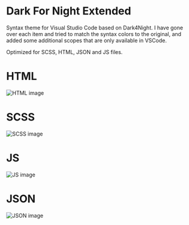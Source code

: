 # Dark For Night Extended

Syntax theme for Visual Studio Code based on Dark4Night. I have gone over each item and tried to match the syntax colors to the original, and added some additional scopes that are only available in VSCode.

Optimized for SCSS, HTML, JSON and JS files.

# HTML
![HTML image](https://cdn.glitch.com/4ce6e20b-ed61-47cc-a130-647126c29d9d%2Fimg-280300.PNG) 

# SCSS
![SCSS image](https://cdn.glitch.com/4ce6e20b-ed61-47cc-a130-647126c29d9d%2Fimg-280301.PNG)

# JS
![JS image](https://cdn.glitch.com/4ce6e20b-ed61-47cc-a130-647126c29d9d%2Fimg-280302.PNG)

# JSON
![JSON image](https://cdn.glitch.com/4ce6e20b-ed61-47cc-a130-647126c29d9d%2Fimg-280303.PNG)
